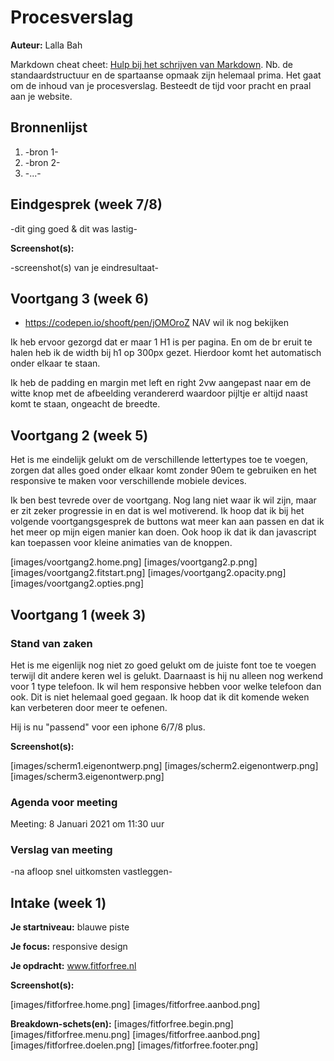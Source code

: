 # Procesverslag
**Auteur:** Lalla Bah

Markdown cheat cheet: [Hulp bij het schrijven van Markdown](https://github.com/adam-p/markdown-here/wiki/Markdown-Cheatsheet). Nb. de standaardstructuur en de spartaanse opmaak zijn helemaal prima. Het gaat om de inhoud van je procesverslag. Besteedt de tijd voor pracht en praal aan je website.



## Bronnenlijst
1. -bron 1-
2. -bron 2-
3. -...-



## Eindgesprek (week 7/8)

-dit ging goed & dit was lastig-

**Screenshot(s):**

-screenshot(s) van je eindresultaat-




## Voortgang 3 (week 6)

- https://codepen.io/shooft/pen/jOMOroZ NAV wil ik nog bekijken 

Ik heb ervoor gezorgd dat er maar 1 H1 is per pagina. En om de br eruit te halen heb ik de width bij h1 op 300px gezet. Hierdoor komt het automatisch onder elkaar te staan. 

Ik heb de padding en margin met left en right 2vw aangepast naar em de witte knop met de afbeelding verandererd waardoor pijltje er altijd naast komt te staan, ongeacht de breedte.  




## Voortgang 2 (week 5)

Het is me eindelijk gelukt om de verschillende lettertypes toe te voegen, zorgen dat alles goed onder elkaar komt zonder 90em te gebruiken en het responsive te maken voor verschillende mobiele devices. 

Ik ben best tevrede over de voortgang. Nog lang niet waar ik wil zijn, maar er zit zeker progressie in en dat is wel motiverend. Ik hoop dat ik bij het volgende voortgangsgesprek de buttons wat meer kan aan passen en dat ik het meer op mijn eigen manier kan doen. Ook hoop ik dat ik dan javascript kan toepassen voor kleine animaties van de knoppen. 

[images/voortgang2.home.png]
[images/voortgang2.p.png]
[images/voortgang2.fitstart.png]
[images/voortgang2.opacity.png]
[images/voortgang2.opties.png]



## Voortgang 1 (week 3)

### Stand van zaken

Het is me eigenlijk nog niet zo goed gelukt om de juiste font toe te voegen terwijl dit andere keren wel is gelukt. Daarnaast is hij nu alleen nog werkend voor 1 type telefoon. Ik wil hem responsive hebben voor welke telefoon dan ook. Dit is niet helemaal goed gegaan. Ik hoop dat ik dit komende weken kan verbeteren door meer te oefenen. 

Hij is nu "passend" voor een iphone 6/7/8 plus.

**Screenshot(s):**

[images/scherm1.eigenontwerp.png]
[images/scherm2.eigenontwerp.png]
[images/scherm3.eigenontwerp.png]

### Agenda voor meeting

Meeting: 8 Januari 2021 om 11:30 uur 


### Verslag van meeting

-na afloop snel uitkomsten vastleggen-



## Intake (week 1)

**Je startniveau:** blauwe piste

**Je focus:** responsive design 

**Je opdracht:** www.fitforfree.nl

**Screenshot(s):**

[images/fitforfree.home.png]
[images/fitforfree.aanbod.png]

**Breakdown-schets(en):**
[images/fitforfree.begin.png]
[images/fitforfree.menu.png]
[images/fitforfree.aanbod.png]
[images/fitforfree.doelen.png]
[images/fitforfree.footer.png]